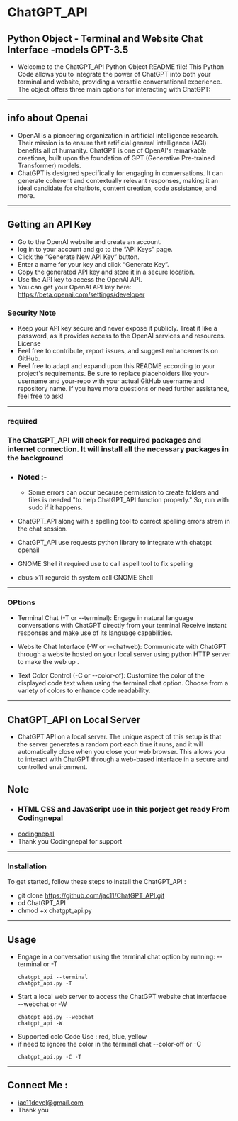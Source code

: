 # ChatGPT_API 
## Python Object - Terminal and Website Chat Interface -models GPT-3.5

*  Welcome to the ChatGPT_API Python Object README file! This Python Code  allows you to integrate the power of ChatGPT into both your terminal and website, providing a versatile conversational experience. The object offers three main options for interacting with ChatGPT:
 
-------------------------------------------------------------------------------------------------------------
## info about Openai
  * OpenAI is a pioneering organization in artificial intelligence research. Their mission is to ensure that artificial general intelligence (AGI) benefits all of humanity. ChatGPT is one of OpenAI's            remarkable creations, built upon the foundation of GPT (Generative Pre-trained Transformer) models.
  * ChatGPT is designed specifically for engaging in conversations. It can generate coherent and contextually relevant responses, making it an ideal candidate for chatbots, content creation, code assistance,    and more.
-----------------------------------------------------------------------------------------------------------------------
## Getting an API Key
*  Go to the OpenAI website and create an account.
*  log in to your account and go to the “API Keys” page.
*   Click the “Generate New API Key” button.
*   Enter a name for your key and click “Generate Key”.
*   Copy the generated API key and store it in a secure location.
*  Use the API key to access the OpenAI API.
*  You can get your OpenAI API key here: https://beta.openai.com/settings/developer
  ### Security Note
   * Keep your API key secure and never expose it publicly. Treat it like a password, as it provides access to the OpenAI services and resources.
    License
  * Feel free to contribute, report issues, and suggest enhancements on GitHub.
  * Feel free to adapt and expand upon this README according to your project's requirements. Be sure to replace placeholders like your-username and your-repo with your actual GitHub username and repository       name. If you have more questions or need further assistance, feel free to ask!
--------------------------------------------------------------------------------------------------------------------------
### required
### The ChatGPT_API will check for required packages and internet connection. It will install all the necessary packages in the background
  * ### Noted :-
    * Some errors can occur because permission to create folders and files is needed "to help ChatGPT_API function properly." So, run with sudo if it happens.   

*  ChatGPT_API along with a spelling tool to correct spelling errors strem in the chat session.
*  ChatGPT_API use requests python library to integrate with chatgpt openail
*  GNOME Shell  it required use to call aspell tool to fix spelling
*  dbus-x11 regureid th system call GNOME Shell
  
--------------------------------------------------------------------------------------------------------------------------
### OPtions
  * Terminal Chat (-T or --terminal): Engage in natural language conversations with ChatGPT directly from your terminal.Receive instant responses and make use of its language capabilities.

 * Website Chat Interface (-W or --chatweb): Communicate with ChatGPT through a website hosted on your local server using python HTTP server to make  the web up .

 * Text Color Control (-C or --color-of): Customize the color of the displayed code text when using the terminal chat option. Choose from a variety of colors to enhance code readability.
---------------------------------------------------------------------------------------------------
## ChatGPT_API on Local Server 
* ChatGPT API on a local server. The unique aspect of this setup is that the server generates a random port each time it runs, and it will automatically close when you close your web browser. This allows you to interact with ChatGPT through a web-based interface in a secure and controlled environment.
## Note
* ### HTML CSS and JavaScript use in this porject get ready From Codingnepal
* [codingnepal](https://www.codingnepalweb.com/create-chatgpt-clone-html-css-javascript/)
* Thank you Codingnepal for support
----------------------------------------------------------------------------------------------
### Installation

To get started, follow these steps to install the ChatGPT_API :

 * git clone https://github.com/jac11/ChatGPT_API.git
 * cd ChatGPT_API
 * chmod +x chatgpt_api.py
 ------------------------------------------------------------------------------------------------------  
## Usage
* Engage in a conversation using the terminal chat option by running: --terminal or -T
  ```
  chatgpt_api --terminal
  chatgpt_api.py -T 
  ```
 * Start a local web server to access the ChatGPT website chat interfacee --webchat or -W
   ```
   chatgpt_api.py --webchat
   chatgpt_api -W
    ``` 
 * Supported colo Code Use : red, blue, yellow
 * if need to  ignore the color in the terminal chat   --color-off or -C
   ```
   chatgpt_api.py -C -T 
   ```
 
------------------------------------------------------------------------------------------------------------------------

## Connect Me :
* jac11devel@gmail.com
* Thank you 
  

